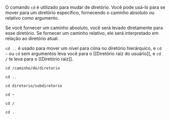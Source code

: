 O comando `cd` é utilizado para mudar de diretório. Você pode usá-lo para se mover para um diretório específico, fornecendo o caminho absoluto ou relativo como argumento.

Se você fornecer um caminho absoluto, você será levado diretamente para esse diretório. Se fornecer um caminho relativo, ele será interpretado em relação ao diretório atual.

`cd ..` é usado para mover um nível para cima no diretório hierárquico, 
e `cd ~`  ou `cd` sem argumentos leva você para o [[Diretório raiz do usuário]], 
e `cd /` te leva para o [[Diretório raiz]].

```Linux
cd /caminho/do/diretorio

cd ..

cd diretorio/subdiretorio

cd ~

cd / 

cd . 
```

